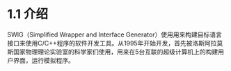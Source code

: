 # 1.1 介绍

SWIG（Simplified Wrapper and Interface Generator）使用用来构建目标语言接口来使用C/C++程序的软件开发工具。从1995年开始开发，首先被洛斯阿拉莫斯国家物理理论实验室的科学家们使用，用来在5台互联的超级计算机上的构建用户界面，运行模拟程序。



